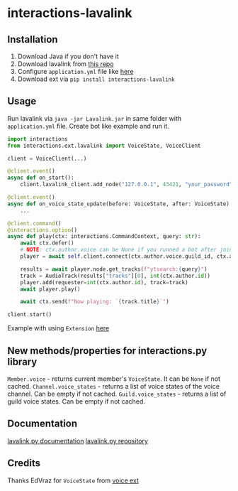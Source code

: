 # interactions-lavalink

## Installation

1. Download Java if you don't have it
2. Download lavalink from [this repo](https://github.com/freyacodes/Lavalink)
3. Configure `application.yml` file like [here](https://github.com/freyacodes/Lavalink/blob/master/LavalinkServer/application.yml.example)
4. Download ext via `pip install interactions-lavalink`

## Usage

Run lavalink via `java -jar Lavalink.jar` in same folder with `application.yml` file.
Create bot like example and run it.

```python
import interactions
from interactions.ext.lavalink import VoiceState, VoiceClient

client = VoiceClient(...)

@client.event()
async def on_start():
    client.lavalink_client.add_node("127.0.0.1", 43421, "your_password", "eu")  # Copy host, port and password from `application.yml`

@client.event()
async def on_voice_state_update(before: VoiceState, after: VoiceState):
    ...

@client.command()
@interactions.option()
async def play(ctx: interactions.CommandContext, query: str):
    await ctx.defer()
    # NOTE: ctx.author.voice can be None if you runned a bot after joining the voice channel
    player = await self.client.connect(ctx.author.voice.guild_id, ctx.author.voice.channel_id)

    results = await player.node.get_tracks(f"ytsearch:{query}")
    track = AudioTrack(results["tracks"][0], int(ctx.author.id))
    player.add(requester=int(ctx.author.id), track=track)
    await player.play()

    await ctx.send(f"Now playing: `{track.title}`")

client.start()
```

Example with using `Extension` [here](https://github.com/Damego/interactions-lavalink/tree/main/examples)

## New methods/properties for interactions.py library
`Member.voice` - returns current member's `VoiceState`. It can be `None` if not cached.
`Channel.voice_states` - returns a list of voice states of the voice channel. Can be empty if not cached.
`Guild.voice_states` - returns a list of guild voice states. Can be empty if not cached.

## Documentation

[lavalink.py documentation](https://lavalink.readthedocs.io/en/master/)
[lavalink.py repository](https://github.com/Devoxin/Lavalink.py)

## Credits

Thanks EdVraz for `VoiceState` from [voice ext](https://github.com/interactions-py/voice)
